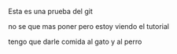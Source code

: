Esta es una prueba del git

no se que mas poner pero estoy viendo el tutorial

tengo que darle comida al gato y al perro
